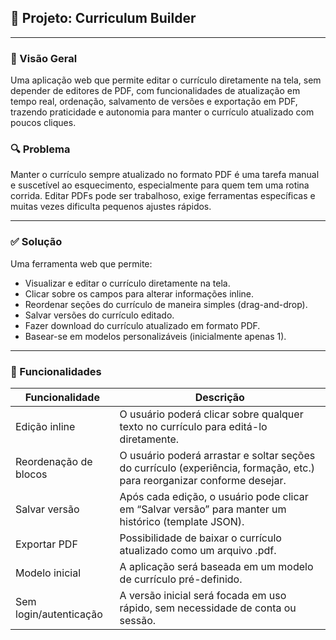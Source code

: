 <h2>📄 Projeto: <strong>Curriculum Builder</strong></h2>
<hr>
<h3>🧠 Visão Geral</h3>
<p>Uma aplicação web que permite editar o currículo diretamente na tela, sem depender de editores de PDF, com funcionalidades de atualização em tempo real, ordenação, salvamento de versões e exportação em PDF, trazendo praticidade e autonomia para manter o currículo atualizado com poucos cliques.</p>
<h3>🔍 Problema</h3>
<p>Manter o currículo sempre atualizado no formato PDF é uma tarefa manual e suscetível ao esquecimento, especialmente para quem tem uma rotina corrida. Editar PDFs pode ser trabalhoso, exige ferramentas específicas e muitas vezes dificulta pequenos ajustes rápidos.</p>
<hr>
<h3>✅ Solução</h3>
<p>Uma ferramenta web que permite:</p>
<ul>
<li>Visualizar e editar o currículo diretamente na tela.</li>
<li>Clicar sobre os campos para alterar informações inline.</li>
<li>Reordenar seções do currículo de maneira simples (drag-and-drop).</li>
<li>Salvar versões do currículo editado.</li>
<li>Fazer download do currículo atualizado em formato PDF.</li>
<li>Basear-se em modelos personalizáveis (inicialmente apenas 1).</li>
</ul>
<hr>
<h3>🧩 Funcionalidades</h3>

| Funcionalidade         | Descrição                                                                                                               |
| ---------------------- | ----------------------------------------------------------------------------------------------------------------------- |
| Edição inline          | O usuário poderá clicar sobre qualquer texto no currículo para editá-lo diretamente.                                    |
| Reordenação de blocos  | O usuário poderá arrastar e soltar seções do currículo (experiência, formação, etc.) para reorganizar conforme desejar. |
| Salvar versão          | Após cada edição, o usuário pode clicar em “Salvar versão” para manter um histórico (template JSON).                    |
| Exportar PDF           | Possibilidade de baixar o currículo atualizado como um arquivo .pdf.                                                    |
| Modelo inicial         | A aplicação será baseada em um modelo de currículo pré-definido.                                                        |
| Sem login/autenticação | A versão inicial será focada em uso rápido, sem necessidade de conta ou sessão.                                         |
